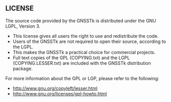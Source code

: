 LICENSE
-------

The source code provided by the GNSSTk is distributed under the GNU LGPL, Version 3.

* This license gives all users the right to use and redistribute the code.
* Users of the GNSSTk are not required to open their source, according to the LGPL.
* This makes the GNSSTk a practical choice for commercial projects.
* Full text copies of the GPL (COPYING.txt) and the LGPL (COPYING.LESSER.txt) are included with the GNSSTk distribution package. 

For more information about the GPL or LGP, please refer to the following:

* http://www.gnu.org/copyleft/lesser.html
* http://www.gnu.org/licenses/gpl-howto.html